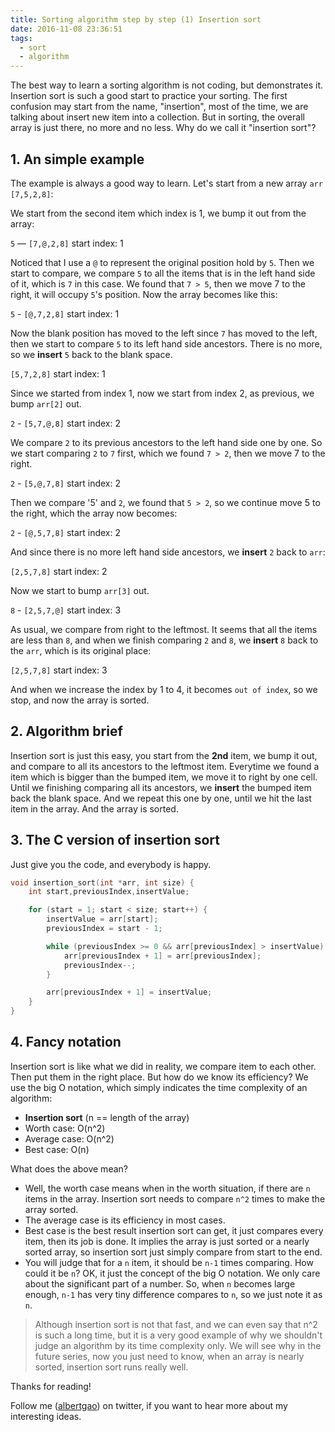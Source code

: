 ```yaml
---
title: Sorting algorithm step by step (1) Insertion sort
date: 2016-11-08 23:36:51
tags:
  - sort
  - algorithm
---
```


The best way to learn a sorting algorithm is not coding, but demonstrates it. Insertion sort is such a good start to practice your sorting. The first confusion may start from the name, "insertion", most of the time, we are talking about insert new item into a collection. But in sorting, the overall array is just there, no more and no less. Why do we call it "insertion sort"?

<!--more-->

## 1. An simple example

The example is always a good way to learn. Let's start from a new array `arr` `[7,5,2,8]`:

We start from the second item which index is 1, we bump it out from the array:

`5` — `[7,@,2,8]` start index: 1

Noticed that I use a `@` to represent the original position hold by `5`. Then we start to compare, we compare `5` to all the items that is in the left hand side of it, which is `7` in this case. We found that `7 > 5`, then we move 7 to the right, it will occupy `5`'s position. Now the array becomes like this:

`5` - `[@,7,2,8]` start index: 1

Now the blank position has moved to the left since `7` has moved to the left, then we start to compare `5` to its left hand side ancestors. There is no more, so we **insert** `5` back to the blank space.

`[5,7,2,8]` start index: 1

Since we started from index 1, now we start from index 2, as previous, we bump `arr[2]` out.

`2` - `[5,7,@,8]` start index: 2

We compare `2` to its previous ancestors to the left hand side one by one. So we start comparing `2` to `7` first, which we found `7 > 2`, then we move 7 to the right.

`2` - `[5,@,7,8]` start index: 2

Then we compare '5' and `2`, we found that `5 > 2`, so we continue move 5 to the right, which the array now becomes:

`2` - `[@,5,7,8]` start index: 2

And since there is no more left hand side ancestors, we **insert** `2` back to `arr`:

`[2,5,7,8]` start index: 2

Now we start to bump `arr[3]` out.

`8` - `[2,5,7,@]` start index: 3

As usual, we compare from right to the leftmost. It seems that all the items are less than `8`, and when we finish comparing `2` and `8`, we **insert** `8` back to the `arr`, which is its original place:

`[2,5,7,8]` start index: 3

And when we increase the index by 1 to 4, it becomes `out of index`, so we stop, and now the array is sorted.

## 2. Algorithm brief

Insertion sort is just this easy, you start from the **2nd** item, we bump it out, and compare to all its ancestors to the leftmost item. Everytime we found a item which is bigger than the bumped item, we move it to right by one cell. Until we finishing comparing all its ancestors, we **insert** the bumped item back the blank space. And we repeat this one by one, until we hit the last item in the array. And the array is sorted.

## 3. The C version of insertion sort

Just give you the code, and everybody is happy.

```c
void insertion_sort(int *arr, int size) {
    int start,previousIndex,insertValue;

    for (start = 1; start < size; start++) {
        insertValue = arr[start];
        previousIndex = start - 1;

        while (previousIndex >= 0 && arr[previousIndex] > insertValue) {
            arr[previousIndex + 1] = arr[previousIndex];
            previousIndex--;
        }

        arr[previousIndex + 1] = insertValue;
    }
}
```

## 4. Fancy notation

Insertion sort is like what we did in reality, we compare item to each other. Then put them in the right place. But how do we know its efficiency? We use the big O notation, which simply indicates the time complexity of an algorithm:

- **Insertion sort** (n == length of the array)
- Worth case: O(n^2)
- Average case: O(n^2)
- Best case: O(n)

What does the above mean?

- Well, the worth case means when in the worth situation, if there are `n` items in the array. Insertion sort needs to compare `n^2` times to make the array sorted.
- The average case is its efficiency in most cases.
- Best case is the best result insertion sort can get, it just compares every item, then its job is done. It implies the array is just sorted or a nearly sorted array, so insertion sort just simply compare from start to the end.
- You will judge that for a `n` item, it should be `n-1` times comparing. How could it be `n`? OK, it just the concept of the big O notation. We only care about the significant part of a number. So, when `n` becomes large enough, `n-1` has very tiny difference compares to `n`, so we just note it as `n`.

> Although insertion sort is not that fast, and we can even say that n^2 is such a long time, but it is a very good example of why we shouldn't judge an algorithm by its time complexity only. We will see why in the future series, now you just need to know, when an array is nearly sorted, insertion sort runs really well.

Thanks for reading!

Follow me (<a href='https://twitter.com/albertgao' target="_blank" rel="noopener noreferrer">albertgao</a>) on twitter, if you want to hear more about my interesting ideas.
